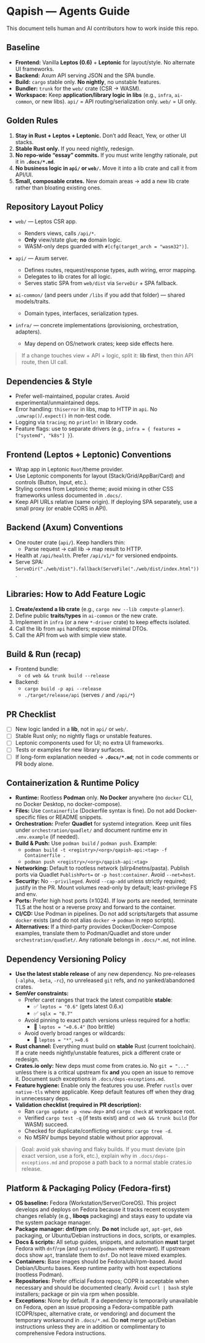 # Qapish — Agents Guide

This document tells human and AI contributors how to work inside this repo.

## Baseline

- **Frontend:** Vanilla **Leptos (0.6)** + **Leptonic** for layout/style. No alternate UI frameworks.
- **Backend:** Axum API serving JSON and the SPA bundle.
- **Build:** `cargo` stable only. **No nightly**, no unstable features.
- **Bundler:** `trunk` for the `web/` crate (CSR → WASM).
- **Workspace:** Keep **application/library logic in libs** (e.g., `infra`, `ai-common`, or new libs).
  `api/` = API routing/serialization only. `web/` = UI only.

## Golden Rules

1. **Stay in Rust + Leptos + Leptonic.** Don’t add React, Yew, or other UI stacks.
2. **Stable Rust only.** If you need nightly, redesign.
3. **No repo-wide “essay” commits.** If you must write lengthy rationale, put it in **`.docs/*.md`**.
4. **No business logic in `api/` or `web/`.** Move it into a lib crate and call it from API/UI.
5. **Small, composable crates.** New domain areas → add a new lib crate rather than bloating existing ones.

## Repository Layout Policy

- `web/` — Leptos CSR app.
  - Renders views, calls `/api/*`.
  - **Only** view/state glue; **no** domain logic.
  - WASM-only deps guarded with `#[cfg(target_arch = "wasm32")]`.

- `api/` — Axum server.
  - Defines routes, request/response types, auth wiring, error mapping.
  - Delegates to lib crates for all logic.
  - Serves static SPA from `web/dist` via `ServeDir` + SPA fallback.

- `ai-common/` (and peers under `/libs` if you add that folder) — shared models/traits.
  - Domain types, interfaces, serialization types.

- `infra/` — concrete implementations (provisioning, orchestration, adapters).
  - May depend on OS/network crates; keep side effects here.

> If a change touches view + API + logic, split it: **lib first**, then thin API route, then UI call.

## Dependencies & Style

- Prefer well-maintained, popular crates. Avoid experimental/unmaintained deps.
- Error handling: `thiserror` in libs, map to HTTP in `api`. No `.unwrap()`/`.expect()` in non-test code.
- Logging via `tracing`; no `println!` in library code.
- Feature flags: use to separate drivers (e.g., `infra = { features = ["systemd", "k8s"] }`).

## Frontend (Leptos + Leptonic) Conventions

- Wrap app in Leptonic `Root`/theme provider.
- Use Leptonic components for layout (Stack/Grid/AppBar/Card) and controls (Button, Input, etc.).
- Styling comes from Leptonic theme; avoid mixing in other CSS frameworks unless documented in `.docs/`.
- Keep API URLs relative (same origin). If deploying SPA separately, use a small proxy (or enable CORS in API).

## Backend (Axum) Conventions

- One router crate (`api/`). Keep handlers thin:
  - Parse request → call lib → map result to HTTP.
- Health at `/api/health`. Prefer `/api/v1/*` for versioned endpoints.
- Serve SPA: `ServeDir("./web/dist").fallback(ServeFile("./web/dist/index.html"))`.

## Libraries: How to Add Feature Logic

1. **Create/extend a lib crate** (e.g., `cargo new --lib compute-planner`).
2. Define public **traits/types** in `ai-common` or the new crate.
3. Implement in `infra` (or a new `*-driver` crate) to keep effects isolated.
4. Call the lib from `api` handlers; expose minimal DTOs.
5. Call the API from `web` with simple view state.

## Build & Run (recap)

- Frontend bundle:
  - `cd web && trunk build --release`
- Backend:
  - `cargo build -p api --release`
  - `./target/release/api` (serves `/` and `/api/*`)

## PR Checklist

- [ ] New logic landed in a **lib**, not in `api/` or `web/`.
- [ ] Stable Rust only; no nightly flags or unstable features.
- [ ] Leptonic components used for UI; no extra UI frameworks.
- [ ] Tests or examples for new library surfaces.
- [ ] If long-form explanation needed → **`.docs/*.md`**; not in code comments or PR body alone.

## Containerization & Runtime Policy

- **Runtime:** Rootless **Podman** only. **No Docker** anywhere (no `docker` CLI, no Docker Desktop, no docker-compose).
- **Files:** Use `Containerfile` (Dockerfile syntax is fine). Do not add Docker-specific files or README snippets.
- **Orchestration:** Prefer **Quadlet** for systemd integration. Keep unit files under `orchestration/quadlet/` and document runtime env in `.env.example` (if needed).
- **Build & Push:** Use `podman build` / `podman push`. Example:
  - `podman build -t <registry>/<org>/qapish-api:<tag> -f Containerfile .`
  - `podman push <registry>/<org>/qapish-api:<tag>`
- **Networking:** Default to rootless network (slirp4netns/pasta). Publish ports via Quadlet `PublishPort=` or `-p host:container`. Avoid `--net=host`.
- **Security:** No `--privileged`. Avoid `--cap-add` unless strictly required; justify in the PR. Mount volumes read-only by default; least-privilege FS and env.
- **Ports:** Prefer high host ports (≥1024). If low ports are needed, terminate TLS at the host or a reverse proxy and forward to the container.
- **CI/CD:** Use Podman in pipelines. Do not add scripts/targets that assume `docker` exists (and do not alias `docker` → `podman` in repo scripts).
- **Alternatives:** If a third-party provides Docker/Docker-Compose examples, translate them to Podman/Quadlet and store under `orchestration/quadlet/`. Any rationale belongs in `.docs/*.md`, not inline.


## Dependency Versioning Policy

- **Use the latest stable release** of any new dependency. No pre-releases (`-alpha`, `-beta`, `-rc`), no unreleased `git` refs, and no yanked/abandoned crates.
- **SemVer constraints:**
  - Prefer caret ranges that track the latest compatible **stable**:
    - ✅ `leptos = "0.6"` (gets latest 0.6.x)
    - ✅ `sqlx = "0.7"`
  - Avoid pinning to exact patch versions unless required for a hotfix:
    - 🚫 `leptos = "=0.6.4"` (too brittle)
  - Avoid overly broad ranges or wildcards:
    - 🚫 `leptos = "*"`, `>=0.6`
- **Rust channel:** Everything must build on **stable** Rust (current toolchain). If a crate needs nightly/unstable features, pick a different crate or redesign.
- **Crates.io only:** New deps must come from crates.io. No `git = "..."` unless there is a critical upstream fix **and** you open an issue to remove it. Document such exceptions in `.docs/deps-exceptions.md`.
- **Feature hygiene:** Enable only the features you use. Prefer `rustls` over `native-tls` where applicable. Keep default features off when they drag in unnecessary deps.
- **Validation checklist (required in PR description):**
  - Ran `cargo update -p <new-dep>` and `cargo check` at workspace root.
  - Verified `cargo test -q` (if tests exist) and `cd web && trunk build` (for WASM) succeed.
  - Checked for duplicate/conflicting versions: `cargo tree -d`.
  - No MSRV bumps beyond stable without prior approval.

> Goal: avoid yak shaving and flaky builds. If you must deviate (pin exact version, use a fork, etc.), explain why in `.docs/deps-exceptions.md` and propose a path back to a normal stable crates.io release.


## Platform & Packaging Policy (Fedora-first)

- **OS baseline:** Fedora (Workstation/Server/CoreOS). This project develops and deploys on Fedora because it tracks recent ecosystem changes reliably (e.g., **liboqs** packaging) and stays easy to update via the system package manager.
- **Package manager:** **dnf/rpm** only. **Do not** include `apt`, `apt-get`, `deb` packaging, or Ubuntu/Debian instructions in docs, scripts, or examples.
- **Docs & scripts:** All setup guides, snippets, and automation **must** target Fedora with `dnf`/`rpm` (and `systemd`/`podman` where relevant). If upstream docs show `apt`, translate them to `dnf`. Do not leave mixed examples.
- **Containers:** Base images should be Fedora/ubi/rpm-based. Avoid Debian/Ubuntu bases. Keep runtime parity with host expectations (rootless Podman).
- **Repositories:** Prefer official Fedora repos; COPR is acceptable when necessary and should be documented clearly. Avoid `curl | bash` style installers; package or pin via rpm when possible.
- **Exceptions:** None by default. If a dependency is temporarily unavailable on Fedora, open an issue proposing a Fedora-compatible path (COPR/spec, alternative crate, or vendoring) and document the temporary workaround in `.docs/*.md`. Do **not** merge `apt`/Debian instructions unless they are in addition or complimentary to comprehensive Fedora instructions.
